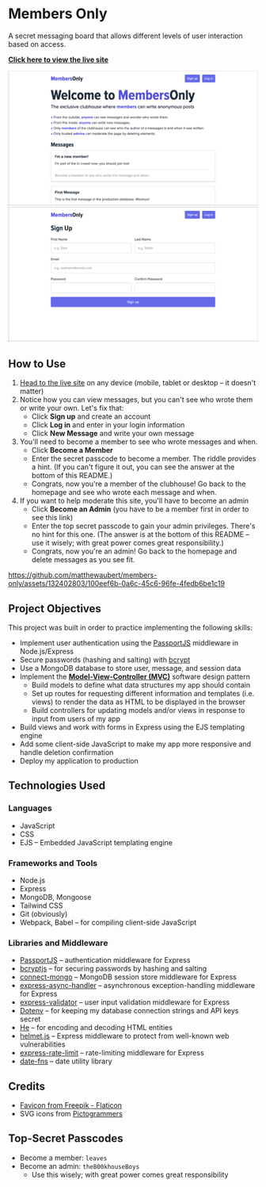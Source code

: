 # Members Only

A secret messaging board that allows different levels of user interaction based on access.

**[Click here to view the live site](https://members-only-ma.fly.dev/)**

[![screenshot of home page](docs/images/home-page.png)](https://members-only-ma.fly.dev/ 'home page')
[![screenshot of sign up page](docs/images/signup-page.png)](https://members-only-ma.fly.dev/signup 'sign up page')

## How to Use

1. [Head to the live site](https://members-only-ma.fly.dev/) on any device (mobile, tablet or desktop – it doesn't matter)
1. Notice how you can view messages, but you can't see who wrote them or write your own. Let's fix that:
   - Click **Sign up** and create an account
   - Click **Log in** and enter in your login information
   - Click **New Message** and write your own message
1. You'll need to become a member to see who wrote messages and when.
   - Click **Become a Member**
   - Enter the secret passcode to become a member. The riddle provides a hint. (If you can't figure it out, you can see the answer at the bottom of this README.)
   - Congrats, now you're a member of the clubhouse! Go back to the homepage and see who wrote each message and when.
1. If you want to help moderate this site, you'll have to become an admin
   - Click **Become an Admin** (you have to be a member first in order to see this link)
   - Enter the top secret passcode to gain your admin privileges. There's no hint for this one. (The answer is at the bottom of this README – use it wisely; with great power comes great responsibility.)
   - Congrats, now you're an admin! Go back to the homepage and delete messages as you see fit.

https://github.com/matthewaubert/members-only/assets/132402803/100eef6b-0a6c-45c6-96fe-4fedb6be1c19

## Project Objectives

This project was built in order to practice implementing the following skills:

- Implement user authentication using the [PassportJS](https://www.passportjs.org/) middleware in Node.js/Express
- Secure passwords (hashing and salting) with [bcrypt](https://www.npmjs.com/package/bcryptjs)
- Use a MongoDB database to store user, message, and session data
- Implement the [**Model-View-Controller (MVC)**](https://developer.mozilla.org/en-US/docs/Glossary/MVC) software design pattern
  - Build models to define what data structures my app should contain
  - Set up routes for requesting different information and templates (i.e. views) to render the data as HTML to be displayed in the browser
  - Build controllers for updating models and/or views in response to input from users of my app
- Build views and work with forms in Express using the EJS templating engine
- Add some client-side JavaScript to make my app more responsive and handle deletion confirmation
- Deploy my application to production

## Technologies Used

### Languages
- JavaScript
- CSS
- EJS – Embedded JavaScript templating engine

### Frameworks and Tools
- Node.js
- Express
- MongoDB, Mongoose
- Tailwind CSS
- Git (obviously)
- Webpack, Babel – for compiling client-side JavaScript

### Libraries and Middleware
- [PassportJS](https://www.passportjs.org/) – authentication middleware for Express
- [bcryptjs](https://www.npmjs.com/package/bcryptjs) – for securing passwords by hashing and salting
- [connect-mongo](https://www.npmjs.com/package/connect-mongo) – MongoDB session store middleware for Express
- [express-async-handler](https://www.npmjs.com/package/express-async-handler) – asynchronous exception-handling middleware for Express
- [express-validator](https://www.npmjs.com/package/express-validator) – user input validation middleware for Express
- [Dotenv](https://www.npmjs.com/package/dotenv) – for keeping my database connection strings and API keys secret
- [He](https://www.npmjs.com/package/he) – for encoding and decoding HTML entities
- [helmet.js](https://helmetjs.github.io/) – Express middleware to protect from well-known web vulnerabilities
- [express-rate-limit](https://express-rate-limit.mintlify.app/quickstart/usage) – rate-limiting middleware for Express
- [date-fns](https://date-fns.org/) – date utility library

## Credits

- [Favicon from Freepik - Flaticon](https://www.flaticon.com/free-icon/bubble-chat_6036586?term=secret+message&page=1&position=9&origin=search&related_id=6036586)
- SVG icons from [Pictogrammers](https://pictogrammers.com/library/mdi/)

## Top-Secret Passcodes

- Become a member: `leaves`
- Become an admin: `theB00khouseBoys`
  - Use this wisely; with great power comes great responsibility
